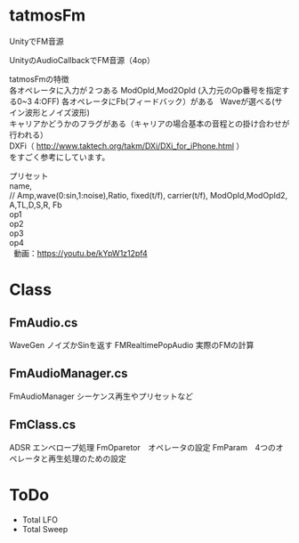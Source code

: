 # tatmosFm
UnityでFM音源  
  
UnityのAudioCallbackでFM音源（4op）  
  
tatmosFmの特徴  
各オペレータに入力が２つある ModOpId,Mod2OpId  (入力元のOp番号を指定する0~3 4:OFF)
各オペレータにFb(フィードバック）がある  
Waveが選べる(サイン波形とノイズ波形)  
キャリアかどうかのフラグがある（キャリアの場合基本の音程との掛け合わせが行われる）  
DXFi（ http://www.taktech.org/takm/DXi/DXi_for_iPhone.html ）  
をすごく参考にしています。  

プリセット  
name,   
//    Amp,wave(0:sin,1:noise),Ratio, fixed(t/f), carrier(t/f), ModOpId,ModOpId2, A,TL,D,S,R, Fb  
op1  
op2  
op3  
op4  
  
動画：https://youtu.be/kYpW1z12pf4  

# Class

## FmAudio.cs
WaveGen ノイズかSinを返す
FMRealtimePopAudio 実際のFMの計算

## FmAudioManager.cs
FmAudioManager シーケンス再生やプリセットなど

## FmClass.cs
ADSR エンベロープ処理
FmOparetor　オペレータの設定
FmParam　4つのオペレータと再生処理のための設定

# ToDo
- Total LFO
- Total Sweep
